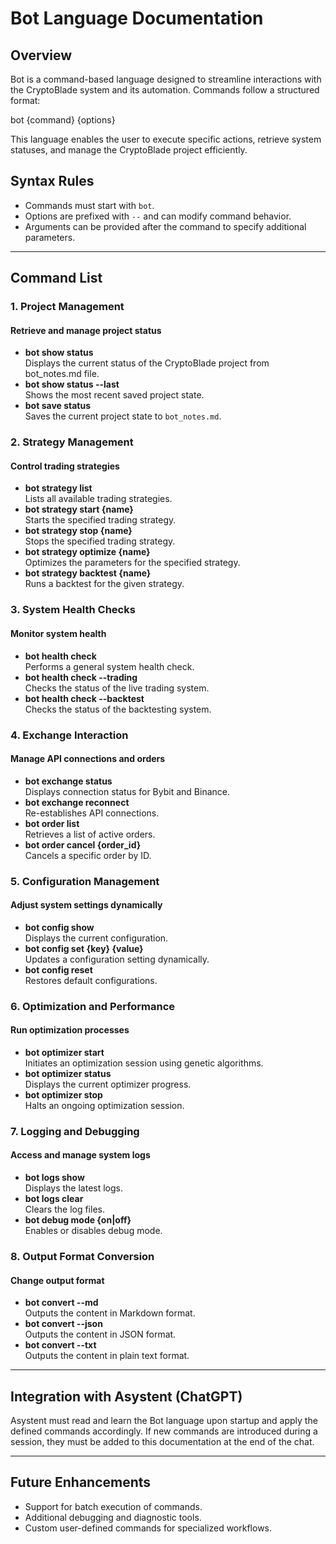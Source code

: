 # Bot Language Documentation

## Overview
Bot is a command-based language designed to streamline interactions with the CryptoBlade system and its automation. Commands follow a structured format:

bot {command} {options}


This language enables the user to execute specific actions, retrieve system statuses, and manage the CryptoBlade project efficiently.

## Syntax Rules
- Commands must start with `bot`.
- Options are prefixed with `--` and can modify command behavior.
- Arguments can be provided after the command to specify additional parameters.

---

## Command List

### 1. **Project Management**
#### Retrieve and manage project status
- **bot show status**  
  Displays the current status of the CryptoBlade project from bot_notes.md file.
- **bot show status --last**  
  Shows the most recent saved project state.
- **bot save status**  
  Saves the current project state to `bot_notes.md`.

### 2. **Strategy Management**
#### Control trading strategies
- **bot strategy list**  
  Lists all available trading strategies.
- **bot strategy start {name}**  
  Starts the specified trading strategy.
- **bot strategy stop {name}**  
  Stops the specified trading strategy.
- **bot strategy optimize {name}**  
  Optimizes the parameters for the specified strategy.
- **bot strategy backtest {name}**  
  Runs a backtest for the given strategy.

### 3. **System Health Checks**
#### Monitor system health
- **bot health check**  
  Performs a general system health check.
- **bot health check --trading**  
  Checks the status of the live trading system.
- **bot health check --backtest**  
  Checks the status of the backtesting system.

### 4. **Exchange Interaction**
#### Manage API connections and orders
- **bot exchange status**  
  Displays connection status for Bybit and Binance.
- **bot exchange reconnect**  
  Re-establishes API connections.
- **bot order list**  
  Retrieves a list of active orders.
- **bot order cancel {order_id}**  
  Cancels a specific order by ID.

### 5. **Configuration Management**
#### Adjust system settings dynamically
- **bot config show**  
  Displays the current configuration.
- **bot config set {key} {value}**  
  Updates a configuration setting dynamically.
- **bot config reset**  
  Restores default configurations.

### 6. **Optimization and Performance**
#### Run optimization processes
- **bot optimizer start**  
  Initiates an optimization session using genetic algorithms.
- **bot optimizer status**  
  Displays the current optimizer progress.
- **bot optimizer stop**  
  Halts an ongoing optimization session.

### 7. **Logging and Debugging**
#### Access and manage system logs
- **bot logs show**  
  Displays the latest logs.
- **bot logs clear**  
  Clears the log files.
- **bot debug mode {on|off}**  
  Enables or disables debug mode.

### 8. **Output Format Conversion**
#### Change output format
- **bot convert --md**  
  Outputs the content in Markdown format.
- **bot convert --json**  
  Outputs the content in JSON format.
- **bot convert --txt**  
  Outputs the content in plain text format.

---

## Integration with Asystent (ChatGPT)
Asystent must read and learn the Bot language upon startup and apply the defined commands accordingly. If new commands are introduced during a session, they must be added to this documentation at the end of the chat.

---

## Future Enhancements
- Support for batch execution of commands.
- Additional debugging and diagnostic tools.
- Custom user-defined commands for specialized workflows.
